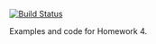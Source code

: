 [![Build Status](https://travis-ci.org/Sta523-Fa14/hw_examples.png?branch=master)](https://travis-ci.org/Sta523-Fa14/hw_examples)

Examples and code for Homework 4.